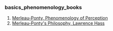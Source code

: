 ### basics_phenomenology_books

1. [Merleau-Ponty, Phenomenology of Perception](https://www.google.co.in/books/edition/Phenomenology_of_Perception/i01JYzVx93UC?hl=en&gbpv=1&printsec=frontcover)
2. [Merleau-Ponty's Philosophy, Lawrence Hass](https://www.goodreads.com/book/show/3632596-merleau-ponty-s-philosophy)
